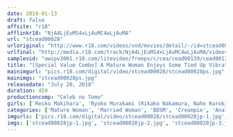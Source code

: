 ```yaml
---
date: 2019-01-13
draft: false
affsite: "r18"
afflinkr18: "NjA4LjEuMS4xLjAuMC4wLjAuMA"
url: "stcead00028"
urloriginal: "http://www.r18.com/videos/vod/movies/detail/-/id=stcead00028"
urlfinal: "http://media.r18.com/track/NjA4LjEuMS4xLjAuMC4wLjAuMA/videos/vod/movies/detail/-/id=stcead00028"
samplevid: "awspv3001.r18.com/litevideo/freepv/c/cea/cead00139/cead00139_dmb_w.mp4"
title: "[Special Value Combo] A Mature Woman Enjoys Some Tied Up Vibrator Sensation This Ass-Shaking Lady Is Someone Else's Wife A Writhing And Moaning Bitch"
mainimgurl: "pics.r18.com/digital/video/stcead00028/stcead00028ps.jpg"
mainimgs: "stcead00028ps.jpg"
releasedate: "July 20, 2018"
duration: 459
productioncomp: "Celeb no Tomo"
girls: ['Reiko Makihara', 'Ryoko Murakami (Rikako Nakamura, Naho Kuroki)', 'Asahi Mizuno', 'Sana Mizuhara', 'Yumi Anno', 'Ayumi Shinoda', 'Ayako Inoue', 'Hitomi Okumura', 'Yuki Tanihara', 'Yurie Minamisawa']
categories: ['Mature Woman', 'Married Woman', 'BDSM', 'Creampie', 'Anal Play', 'Hi-Def', 'Set Items']
imgurls: ['pics.r18.com/digital/video/stcead00028/stcead00028jp-1.jpg', 'pics.r18.com/digital/video/stcead00028/stcead00028jp-2.jpg', 'pics.r18.com/digital/video/stcead00028/stcead00028jp-3.jpg', 'pics.r18.com/digital/video/stcead00028/stcead00028jp-4.jpg', 'pics.r18.com/digital/video/stcead00028/stcead00028jp-5.jpg', 'pics.r18.com/digital/video/stcead00028/stcead00028jp-6.jpg', 'pics.r18.com/digital/video/stcead00028/stcead00028jp-7.jpg', 'pics.r18.com/digital/video/stcead00028/stcead00028jp-8.jpg', 'pics.r18.com/digital/video/stcead00028/stcead00028jp-9.jpg', 'pics.r18.com/digital/video/stcead00028/stcead00028jp-10.jpg', 'pics.r18.com/digital/video/stcead00028/stcead00028jp-11.jpg', 'pics.r18.com/digital/video/stcead00028/stcead00028jp-12.jpg', 'pics.r18.com/digital/video/stcead00028/stcead00028jp-13.jpg', 'pics.r18.com/digital/video/stcead00028/stcead00028jp-14.jpg', 'pics.r18.com/digital/video/stcead00028/stcead00028jp-15.jpg', 'pics.r18.com/digital/video/stcead00028/stcead00028jp-16.jpg', 'pics.r18.com/digital/video/stcead00028/stcead00028jp-17.jpg', 'pics.r18.com/digital/video/stcead00028/stcead00028jp-18.jpg', 'pics.r18.com/digital/video/stcead00028/stcead00028jp-19.jpg', 'pics.r18.com/digital/video/stcead00028/stcead00028jp-20.jpg']
imgs: ['stcead00028jp-1.jpg', 'stcead00028jp-2.jpg', 'stcead00028jp-3.jpg', 'stcead00028jp-4.jpg', 'stcead00028jp-5.jpg', 'stcead00028jp-6.jpg', 'stcead00028jp-7.jpg', 'stcead00028jp-8.jpg', 'stcead00028jp-9.jpg', 'stcead00028jp-10.jpg', 'stcead00028jp-11.jpg', 'stcead00028jp-12.jpg', 'stcead00028jp-13.jpg', 'stcead00028jp-14.jpg', 'stcead00028jp-15.jpg', 'stcead00028jp-16.jpg', 'stcead00028jp-17.jpg', 'stcead00028jp-18.jpg', 'stcead00028jp-19.jpg', 'stcead00028jp-20.jpg']
---
```

